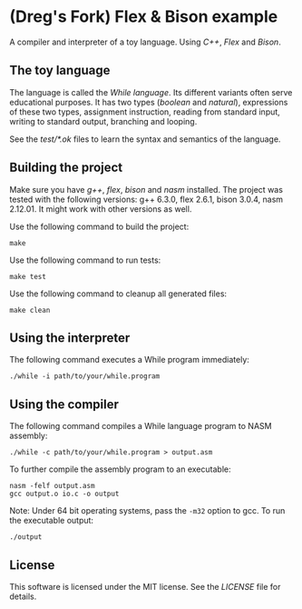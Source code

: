 # (Dreg's Fork) Flex & Bison example
A compiler and interpreter of a toy language. Using *C++*, *Flex* and *Bison*.

## The toy language
The language is called the *While language*. Its different variants often serve educational purposes. It has two types (*boolean* and *natural*), expressions of these two types, assignment instruction, reading from standard input, writing to standard output, branching and looping.

See the *test/\*.ok* files to learn the syntax and semantics of the language.

## Building the project
Make sure you have *g++*, *flex*, *bison* and *nasm* installed. The project was tested with the following versions: g++ 6.3.0, flex 2.6.1, bison 3.0.4, nasm 2.12.01. It might work with other versions as well.

Use the following command to build the project:
```
make
```
Use the following command to run tests:
```
make test
```
Use the following command to cleanup all generated files:
```
make clean
```

## Using the interpreter
The following command executes a While program immediately:
```
./while -i path/to/your/while.program
```

## Using the compiler
The following command compiles a While language program to NASM assembly:
```
./while -c path/to/your/while.program > output.asm
```
To further compile the assembly program to an executable:
```
nasm -felf output.asm
gcc output.o io.c -o output
```
Note: Under 64 bit operating systems, pass the `-m32` option to gcc.
To run the executable output:
```
./output
```

## License
This software is licensed under the MIT license. See the *LICENSE* file for details.
